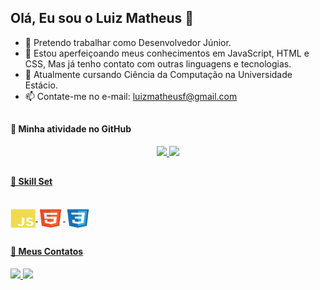## Olá, Eu sou o Luiz Matheus 👋

- 🔭 Pretendo trabalhar como Desenvolvedor Júnior.
- 🌱 Estou aperfeiçoando meus conhecimentos em JavaScript, HTML e CSS,
    Mas já tenho contato com outras linguagens e tecnologias.
- 📖 Atualmente cursando Ciência da Computação na Universidade Estácio.
- 📫 Contate-me no e-mail: luizmatheusf@gmail.com

##

#### 🤖  Minha atividade no GitHub

<div style="display: inline/-block" align="center">
  <a href="https://github.com/LuizMatheusf">
  <img height="160"  src="https://github-readme-stats.vercel.app/api?username=LuizMatheusf&show_icons=true&theme=nightowl&include_all_commits=true&count_private=true">
  <img height="160"  src="https://github-readme-stats.vercel.app/api/top-langs/?username=LuizMatheusf&layout=compact&langs_count=7&theme=nightowl">
</div>

##

#### 🧠 Skill Set

<div style="display: inline_block"><br>
  <img align="center" alt="JavaScript" height="30" width="40" src="https://raw.githubusercontent.com/devicons/devicon/master/icons/javascript/javascript-plain.svg"/>
  <img align="center" alt="HTML5" height="30" width="40" src="https://raw.githubusercontent.com/devicons/devicon/master/icons/html5/html5-original.svg"/>
  <img align="center" alt="CSS3" height="30" width="40" src="https://raw.githubusercontent.com/devicons/devicon/master/icons/css3/css3-original.svg"/>
</div> 

##    
    
#### 💬 Meus Contatos

<div>
  <a href = "mailto:luizmatheusf@gmail.com"><img src="https://img.shields.io/badge/-Gmail-%23333?style=for-the-badge&logo=gmail&logoColor=white" target="_blank">
    </a>
  <a href="https://www.linkedin.com/in/matheus-dos-santos-82ab94208" target="_blank"><img src="https://img.shields.io/badge/-LinkedIn-%230077B5?style=for-the-badge&logo=linkedin&logoColor=white" target="_blank">
    </a> 
</div>
